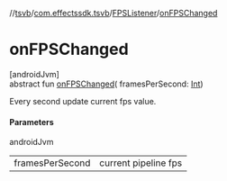 //[tsvb](../../../index.md)/[com.effectssdk.tsvb](../index.md)/[FPSListener](index.md)/[onFPSChanged](on-f-p-s-changed.md)

# onFPSChanged

[androidJvm]\
abstract fun [onFPSChanged](on-f-p-s-changed.md)(
framesPerSecond: [Int](https://kotlinlang.org/api/latest/jvm/stdlib/kotlin/-int/index.html))

Every second update current fps value.

#### Parameters

androidJvm

|                 |                      |
|-----------------|----------------------|
| framesPerSecond | current pipeline fps |
